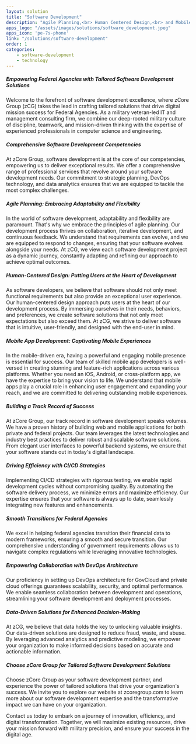 ```yaml
---
layout: solution
title: "Software Development"
description: "Agile Planning,<br> Human Centered Design,<br> and Mobile App Development"
apps_logo: "/assets/images/solutions/software_development.jpeg"
apps_icon: 'pe-7s-phone'
link: "/solutions/software-development"
order: 1
categories:
    - software-development
    - technology
---
```

>
##### Empowering Federal Agencies with Tailored Software Development Solutions
Welcome to the forefront of software development excellence, where zCore Group (zCG) takes the lead in crafting tailored solutions that drive digital mission success for Federal Agencies. As a military veteran-led IT and management consulting firm, we combine our deep-rooted military culture of discipline, teamwork, and mission-driven thinking with the expertise of experienced professionals in computer science and engineering.

##### Comprehensive Software Development Competencies
At zCore Group, software development is at the core of our competencies, empowering us to deliver exceptional results. We offer a comprehensive range of professional services that revolve around your software development needs. Our commitment to strategic planning, DevOps technology, and data analytics ensures that we are equipped to tackle the most complex challenges.

##### Agile Planning: Embracing Adaptability and Flexibility
In the world of software development, adaptability and flexibility are paramount. That's why we embrace the principles of agile planning. Our development process thrives on collaboration, iterative development, and continuous feedback. We understand that requirements can evolve, and we are equipped to respond to changes, ensuring that your software evolves alongside your needs. At zCG, we view each software development project as a dynamic journey, constantly adapting and refining our approach to achieve optimal outcomes.

##### Human-Centered Design: Putting Users at the Heart of Development
As software developers, we believe that software should not only meet functional requirements but also provide an exceptional user experience. Our human-centered design approach puts users at the heart of our development process. By immersing ourselves in their needs, behaviors, and preferences, we create software solutions that not only meet expectations but also exceed them. At zCG, we strive to deliver software that is intuitive, user-friendly, and designed with the end-user in mind.

##### Mobile App Development: Captivating Mobile Experiences
In the mobile-driven era, having a powerful and engaging mobile presence is essential for success. Our team of skilled mobile app developers is well-versed in creating stunning and feature-rich applications across various platforms. Whether you need an iOS, Android, or cross-platform app, we have the expertise to bring your vision to life. We understand that mobile apps play a crucial role in enhancing user engagement and expanding your reach, and we are committed to delivering outstanding mobile experiences.

##### Building a Track Record of Success
At zCore Group, our track record in software development speaks volumes. We have a proven history of building web and mobile applications for both private and federal projects. Our team leverages the latest technologies and industry best practices to deliver robust and scalable software solutions. From elegant user interfaces to powerful backend systems, we ensure that your software stands out in today's digital landscape.

##### Driving Efficiency with CI/CD Strategies
Implementing CI/CD strategies with rigorous testing, we enable rapid development cycles without compromising quality. By automating the software delivery process, we minimize errors and maximize efficiency. Our expertise ensures that your software is always up to date, seamlessly integrating new features and enhancements.

##### Smooth Transitions for Federal Agencies
We excel in helping federal agencies transition their financial data to modern frameworks, ensuring a smooth and secure transition. Our comprehensive understanding of government requirements allows us to navigate complex regulations while leveraging innovative technologies.

##### Empowering Collaboration with DevOps Architecture
Our proficiency in setting up DevOps architecture for GovCloud and private cloud offerings guarantees scalability, security, and optimal performance. We enable seamless collaboration between development and operations, streamlining your software development and deployment processes.

##### Data-Driven Solutions for Enhanced Decision-Making
At zCG, we believe that data holds the key to unlocking valuable insights. Our data-driven solutions are designed to reduce fraud, waste, and abuse. By leveraging advanced analytics and predictive modeling, we empower your organization to make informed decisions based on accurate and actionable information.

##### Choose zCore Group for Tailored Software Development Solutions
Choose zCore Group as your software development partner, and experience the power of tailored solutions that drive your organization's success. We invite you to explore our website at zcoregroup.com to learn more about our software development expertise and the transformative impact we can have on your organization.

Contact us today to embark on a journey of innovation, efficiency, and digital transformation. Together, we will maximize existing resources, drive your mission forward with military precision, and ensure your success in the digital age.
